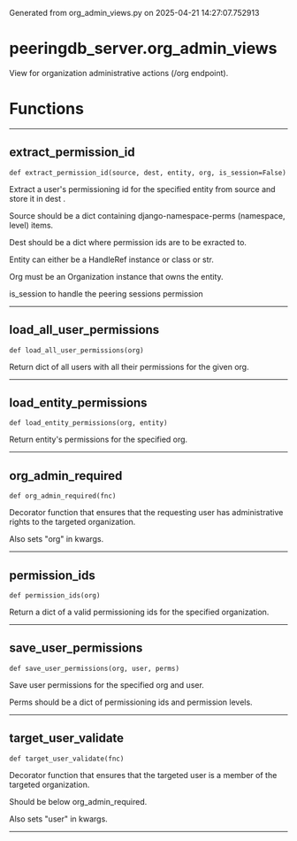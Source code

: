 Generated from org_admin_views.py on 2025-04-21 14:27:07.752913

# peeringdb_server.org_admin_views

View for organization administrative actions (/org endpoint).

# Functions
---

## extract_permission_id
`def extract_permission_id(source, dest, entity, org, is_session=False)`

Extract a user's permissioning id for the specified
entity from source <dict> and store it in dest <dict>.

Source should be a dict containing django-namespace-perms
(namespace, level) items.

Dest should be a dict where permission ids are to be
exracted to.

Entity can either be a HandleRef instance or class or str.

Org must be an Organization instance that owns the
entity.

is_session to handle the peering sessions permission

---
## load_all_user_permissions
`def load_all_user_permissions(org)`

Return dict of all users with all their permissions for
the given org.

---
## load_entity_permissions
`def load_entity_permissions(org, entity)`

Return entity's permissions for the specified org.

---
## org_admin_required
`def org_admin_required(fnc)`

Decorator function that ensures that the requesting user
has administrative rights to the targeted organization.

Also sets "org" in kwargs.

---
## permission_ids
`def permission_ids(org)`

Return a dict of a valid permissioning ids for
the specified organization.

---
## save_user_permissions
`def save_user_permissions(org, user, perms)`

Save user permissions for the specified org and user.

Perms should be a dict of permissioning ids and permission levels.

---
## target_user_validate
`def target_user_validate(fnc)`

Decorator function that ensures that the targeted user
is a member of the targeted organization.

Should be below org_admin_required.

Also sets "user" in kwargs.

---